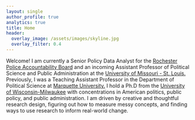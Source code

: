 ```yaml
---
layout: single
author_profile: true
analytics: true
title: Home
header:
  overlay_image: /assets/images/skyline.jpg
  overlay_filter: 0.4
---	
```

  
Welcome! I am currently a Senior Policy Data Analyst for the [Rochester Police Accountability Board](https://rocpab.org) and an incoming Assistant Professor of Political Science and Public Administration at the [University of Missouri - St. Louis.](https://www.umsl.edu/political-science/index.html) Previously, I was a Teaching Assistant Professor in the Department of Political Science at [Marquette University.](https://marquette.edu) I hold a Ph.D from the <a href="https://uwm.edu/political-science/">University of Wisconsin-Milwaukee</a> with concentrations in American politics, public policy, and public administration. I am driven by creative and thoughtful research design, figuring out how to measure messy concepts, and finding ways to use research to inform real-world change.
